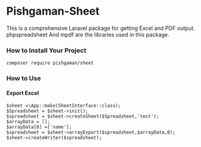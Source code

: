 # Pishgaman-Sheet

This is a comprehensive Laravel package for getting Excel and PDF output. phpspreadsheet And mpdf are the libraries used in this package.

### How to Install Your Project
```
composer require pishgaman/sheet
```

### How to Use

#### Export Excel
```
$sheet =\App::make(SheetInterface::class);
$Spreadsheet = $sheet->init();
$spreadsheet = $sheet->createSheet($Spreadsheet,'test');
$arrayData = [];
$arrayData[0] =['name'];
$spreadsheet = $sheet->arrayExport($spreadsheet,$arrayData,0);
$sheet->createWriter($spreadsheet);
```

